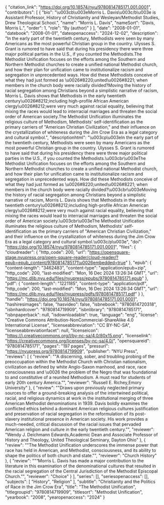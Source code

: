 {
   "citation_link": "https://doi.org/10.18574/nyu/9780814785171.001.0001",
   "contributors": [
     {
       "bio": "\u003cb\u003eMorris L. Davis\u003c/b\u003e is Assistant Professor, History of Christianity and Wesleyan/Methodist Studies, Drew Theological School.",
       "name": "Morris L. Davis",
       "nameSort": "Davis, Morris L.",
       "order": 1,
       "role": "By (author)"
     }
   ],
   "date": "2008-01-01",
   "datebook": "2008-01-01",
   "dateopenaccess": "2024-12-02",
   "description": "In the early part of the twentieth century, Methodists were seen by many Americans as the most powerful Christian group in the country. Ulysses S. Grant is rumored to have said that during his presidency there were three major political parties in the U.S., if you counted the Methodists.The Methodist Unification focuses on the efforts among the Southern and Northern Methodist churches to create a unified national Methodist church, and how their plan for unification came to institutionalize racism and segregation in unprecedented ways. How did these Methodists conceive of what they had just formed as \u0026#8220;united\u0026#8221; when members in the church body were racially divided?Moving the history of racial segregation among Christians beyond a simplistic narrative of racism, Morris L. Davis shows that Methodists in the early twentieth century\u0026#8212;including high-profile African American clergy\u0026#8212;were very much against racial equality, believing that mixing the races would lead to interracial marriages and threaten the social order of American society.The Methodist Unification illuminates the religious culture of Methodism, Methodists' self-identification as the primary carriers of \"American Christian Civilization,\" and their influence on the crystallization of whiteness during the Jim Crow Era as a legal category and cultural symbol.",
   "descriptionhtml": "\u003cp\u003eIn the early part of the twentieth century, Methodists were seen by many Americans as the most powerful Christian group in the country. Ulysses S. Grant is rumored to have said that during his presidency there were three major political parties in the U.S., if you counted the Methodists.\u003cbr\u003eThe Methodist Unification focuses on the efforts among the Southern and Northern Methodist churches to create a unified national Methodist church, and how their plan for unification came to institutionalize racism and segregation in unprecedented ways. How did these Methodists conceive of what they had just formed as \u0026#8220;united\u0026#8221; when members in the church body were racially divided?\u003cbr\u003eMoving the history of racial segregation among Christians beyond a simplistic narrative of racism, Morris L. Davis shows that Methodists in the early twentieth century\u0026#8212;including high-profile African American clergy\u0026#8212;were very much against racial equality, believing that mixing the races would lead to interracial marriages and threaten the social order of American society.\u003cbr\u003eThe Methodist Unification illuminates the religious culture of Methodism, Methodists' self-identification as the primary carriers of \"American Christian Civilization,\" and their influence on the crystallization of whiteness during the Jim Crow Era as a legal category and cultural symbol.\u003c/p\u003e",
   "doi": "https://doi.org/10.18574/nyu/9780814785171.001.0001",
   "files": {
     "cloudreader": {
       "http_code": 200,
       "url": "https://opensquare-stage.nyupress.org/open-square-reader/cloud-reader/?epub=epub_content/9780814785171\u0026embedded=true"
     },
     "epub": {
       "content-length": "3462483",
       "content-type": "application/epub+zip",
       "http_code": 200,
       "last-modified": "Mon, 16 Dec 2024 13:26:34 GMT",
       "url": "https://mc.dlib.nyu.edu/files/nyupress/epubs/9780814785171.epub"
     },
     "pdf": {
       "content-length": "1221185",
       "content-type": "application/pdf",
       "http_code": 200,
       "last-modified": "Mon, 16 Dec 2024 13:26:34 GMT",
       "url": "https://mc.dlib.nyu.edu/files/nyupress/pdfs/9780814785171.pdf"
     }
   },
   "handle": "https://doi.org/10.18574/nyu/9780814785171.001.0001",
   "hashiresimages": false,
   "hasvideo": false,
   "isbnebook": "9780814720318",
   "isbnhardcover": "9780814719909",
   "isbnlibrary": "9780814785171",
   "isbnpaperback": null,
   "isdownloadable": true,
   "language": "eng",
   "license": "Creative Commons Attribution-NonCommercial-ShareAlike 4.0 International License",
   "licenseabbreviation": "CC BY-NC-SA",
   "licenseabbreviationfacet": null,
   "licenseicon": "https://i.creativecommons.org/l/by-nc-sa/4.0/80x15.png",
   "licenselink": "https://creativecommons.org/licenses/by-nc-sa/4.0/",
   "opensquareid": "9780814785171",
   "pages": "197 pages",
   "pressurl": "https://nyupress.org/9780814719909",
   "publisher": "NYU Press",
   "reviews": [
     {
       "review": "\"A discerning, sober, and troubling probing of the preoccupation within the Methodist Church with Christian nationalism, civilization as defined by white Anglo-Saxon manhood, and race, race consciousness and \u0026 the problem of the Negro that was foundational to and constitutive of a reunited Methodism. A must read for students of early 20th century America.\"",
       "reviewer": "Russell E. Richey,Emory University"
     },
     {
       "review": "\"Draws upon previously neglected primary sources to offer a ground-breaking analysis of the intertwined political, racial, and religious dynamics at work in the institutional merging of three American Methodist denominations in 1939. Davis boldly examines the conflicted ethics behind a dominant American religious cultures justification and preservation of racial segregation in the reformulation of its post-slavery institutional presence in American society. His work provides a much-needed, critical discussion of the racial issues that pervaded American religion and culture in the early twentieth century.\"",
       "reviewer": "Wendy J. Deichmann Edwards,Academic Dean and Associate Professor of History and Theology, United Theological Seminary, Dayton Ohio"
     },
     {
       "review": "\"The Methodist Unification underscores the immense power that race has held in American, and Methodist, consciousness, and its ability to shape the politics of both church and state.\"",
       "reviewer": "Church History"
     },
     {
       "review": "\"“Morris L. Davis has made a major contribution to the literature in this examination of the denominational cultures that resulted in the racial segregation of the Central Jurisdiction of the Methodist Episcopal Church.\"",
       "reviewer": "Choice"
     }
   ],
   "series": [],
   "seriesopenaccess": [],
   "subjects": [
     "History",
     "Religion"
   ],
   "subtitle": "Christianity and the Politics of Race in the Jim Crow Era",
   "title": "The Methodist Unification",
   "titlegroupid": "9780814719909",
   "titlesort": "Methodist Unification",
   "yearbook": "2008",
   "yearopenaccess": "2024"
 }
